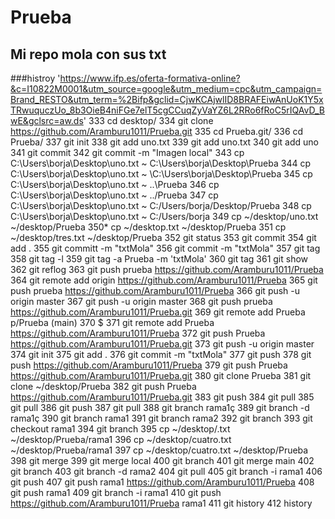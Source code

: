 # Prueba
## Mi repo mola con sus txt
###histroy
'https://www.ifp.es/oferta-formativa-online?&c=I10822M0001&utm_source=google&utm_medium=cpc&utm_campaign=Brand_RESTO&utm_term=%2Bifp&gclid=CjwKCAjwlID8BRAFEiwAnUoK1Y5xTRwuquczUo_8b3OieB4niFGe7elT5cgCCuqZyVaYZ6L2RRo6fRoC5rIQAvD_BwE&gclsrc=aw.ds'
  333  cd desktop/
  334  git clone https://github.com/Aramburu1011/Prueba.git
  335  cd Prueba.git/
  336  cd Prueba/
  337  git init
  338  git add uno.txt
  339  git add uno.txt
  340  git add uno
  341  git commit
  342  git commit -m "Imagen local"
  343  cp C:\Users\borja\Desktop\uno.txt ~ C:\Users\borja\Desktop\Prueba
  344  cp C:\Users\borja\Desktop\uno.txt ~ \C:\Users\borja\Desktop\Prueba
  345  cp C:\Users\borja\Desktop\uno.txt ~ ..\Prueba
  346  cp C:\Users\borja\Desktop\uno.txt ~ ../Prueba
  347  cp C:\Users\borja\Desktop\uno.txt ~ C:/Users/borja/Desktop/Prueba
  348  cp C:\Users\borja\Desktop\uno.txt ~ C:/Users/borja
  349  cp ~/desktop/uno.txt ~/desktop/Prueba
  350* cp ~/desktop.txt ~/desktop/Prueba
  351  cp ~/desktop/tres.txt ~/desktop/Prueba
  352  git status
  353  git commit
  354  git add .
  355  git committ -m "txtMola"
  356  git commit -m "txtMola"
  357  git tag
  358  git tag -l
  359  git tag -a Prueba -m 'txtMola'
  360  git tag
  361  git show
  362  git reflog
  363  git push prueba https://github.com/Aramburu1011/Prueba
  364  git remote add origin https://github.com/Aramburu1011/Prueba
  365  git push prueba https://github.com/Aramburu1011/Prueba
  366  git push -u origin master
  367  git push -u origin master
  368  git push prueba https://github.com/Aramburu1011/Prueba.git
  369  git remote add Prueba p/Prueba (main)
  370  $
  371  git remote add Prueba https://github.com/Aramburu1011/Prueba
  372  git push Prueba https://github.com/Aramburu1011/Prueba.git
  373  git push -u origin master
  374  git init
  375  git add .
  376  git commit -m "txtMola"
  377  git push
  378  git push https://github.com/Aramburu1011/Prueba
  379  git push Prueba https://github.com/Aramburu1011/Prueba.git
  380  git clone Prueba
  381  git clone ~/desktop/Prueba
  382  git push Prueba https://github.com/Aramburu1011/Prueba.git
  383  git push
  384  git pull
  385  git pull
  386  git push
  387  git pull
  388  git branch rama1ç
  389  git branch -d rama1ç
  390  git branch rama1
  391  git branch rama2
  392  git branch
  393  git checkout rama1
  394  git branch
  395  cp ~/desktop/.txt ~/desktop/Prueba/rama1
  396  cp ~/desktop/cuatro.txt ~/desktop/Prueba/rama1
  397  cp ~/desktop/cuatro.txt ~/desktop/Prueba
  398  git merge
  399  git merge local
  400  git branch
  401  git merge main
  402  git branch
  403  git branch -d rama2
  404  git pull
  405  git branch -i rama1
  406  git push
  407  git push rama1 https://github.com/Aramburu1011/Prueba
  408  git push rama1
  409  git branch -i rama1
  410  git push https://github.com/Aramburu1011/Prueba rama1
  411  git history
  412  history
